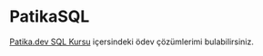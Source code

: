 # PatikaSQL 
[Patika.dev SQL Kursu](https://academy.patika.dev/courses/sql) içersindeki ödev çözümlerimi bulabilirsiniz.
